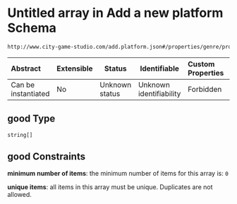 # Untitled array in Add a new platform Schema

```txt
http://www.city-game-studio.com/add.platform.json#/properties/genre/properties/good
```




| Abstract            | Extensible | Status         | Identifiable            | Custom Properties | Additional Properties | Access Restrictions | Defined In                                                                           |
| :------------------ | ---------- | -------------- | ----------------------- | :---------------- | --------------------- | ------------------- | ------------------------------------------------------------------------------------ |
| Can be instantiated | No         | Unknown status | Unknown identifiability | Forbidden         | Allowed               | none                | [add-platform.schema.json\*](../out/add-platform.schema.json "open original schema") |

## good Type

`string[]`

## good Constraints

**minimum number of items**: the minimum number of items for this array is: `0`

**unique items**: all items in this array must be unique. Duplicates are not allowed.
